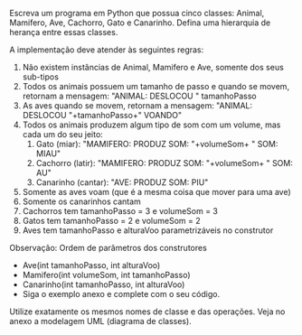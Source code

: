 Escreva um programa em Python que possua cinco classes: Animal, Mamifero, Ave, Cachorro, Gato e Canarinho. Defina uma hierarquia de herança entre essas classes.

A implementação deve atender às seguintes regras:
1. Não existem instâncias de Animal, Mamifero e Ave, somente dos seus sub-tipos
2. Todos os animais possuem um tamanho de passo e quando se movem, retornam a mensagem: "ANIMAL: DESLOCOU " tamanhoPasso
3. As aves quando se movem, retornam a mensagem: "ANIMAL: DESLOCOU "+tamanhoPasso+" VOANDO"
4. Todos os animais produzem algum tipo de som com um volume, mas cada um do seu jeito:
    1. Gato (miar): "MAMIFERO: PRODUZ SOM: "+volumeSom+ " SOM: MIAU"
    2. Cachorro (latir): "MAMIFERO: PRODUZ SOM: "+volumeSom+ " SOM: AU"
    3. Canarinho (cantar): "AVE: PRODUZ SOM: PIU"
5. Somente as aves voam (que é a mesma coisa que mover para uma ave)
6. Somente os canarinhos cantam 
7. Cachorros tem tamanhoPasso = 3 e volumeSom = 3
8. Gatos tem tamanhoPasso = 2 e volumeSom = 2
9. Aves tem tamanhoPasso e alturaVoo parametrizáveis no construtor

Observação:
Ordem de parâmetros dos construtores
- Ave(int tamanhoPasso, int alturaVoo)
- Mamifero(int volumeSom, int tamanhoPasso)
- Canarinho(int tamanhoPasso, int alturaVoo)
- Siga o exemplo anexo e complete com o seu código.

Utilize exatamente os mesmos nomes de classe e das operações.
Veja no anexo a modelagem UML (diagrama de classes).